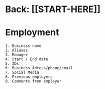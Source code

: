 # Back: [[START-HERE]]
# Employment
	1. Business name
	2. Aliases
	3. Manager
	4. Start / End date
	5. IDs
	6. Business Adress/phone/email
	7. Social Media
	8. Previous employers
	9. Comments from employer